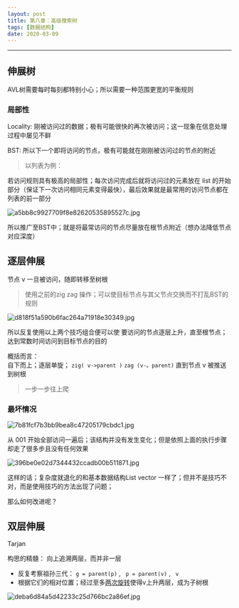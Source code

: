 ```yaml
---
layout: post
title: 第八章：高级搜索树
tags: [数据结构]
date: 2020-03-09
---
```


***

## 伸展树

AVL树需要每时每刻都特别小心；所以需要一种范围更宽的平衡规则

### 局部性

Locality: 刚被访问过的数据；极有可能很快的再次被访问；这一现象在信息处理过程中屡见不鲜

BST: 所以下一个即将访问的节点，极有可能就在刚刚被访问过的节点的附近

> 以列表为例：

若访问规则具有极高的局部性；每次访问完成后就将访问过的元素放在 list 的开始部分（保证下一次访问相同元素变得最快），最后效果就是最常用的访问节点都在列表的前一部分

![a5bb8c9927709f8e82620535895527c.jpg](https://raw.githubusercontent.com/fengwei2002/picgotest/master/img/a5bb8c9927709f8e82620535895527c.jpg)

所以推广至BST中；就是将最常访问的节点尽量放在根节点附近（想办法降低节点对应深度）

## 逐层伸展

节点 v 一旦被访问，随即转移至树根

> 使用之前的zig zag 操作；可以使目标节点与其父节点交换而不打乱BST的规则

![d818f51a590b6fac264a71918e30349.jpg](https://raw.githubusercontent.com/fengwei2002/picgotest/master/img/d818f51a590b6fac264a71918e30349.jpg)

所以反复使用以上两个技巧组合便可以使 要访问的节点逐层上升，直至根节点；达到常数时间访问到目标节点的目的

概括而言：  
自下而上；逐层单旋； `zig( v->parent )`  `zag (v-。parent)` 直到节点 v 被推送到树根

> 一步一步往上爬

### 最坏情况

![7b81fcf7b3bb9bea8c47205179cbdc1.jpg](https://raw.githubusercontent.com/fengwei2002/picgotest/master/img/7b81fcf7b3bb9bea8c47205179cbdc1.jpg)

从 001 开始全部访问一遍后；该结构并没有发生变化；但是依照上面的执行步骤却走了很多步且没有任何效果 

![396be0e02d7344432ccadb00b511871.jpg](https://raw.githubusercontent.com/fengwei2002/picgotest/master/img/396be0e02d7344432ccadb00b511871.jpg)

这样的话；复杂度就退化的和基本数据结构List vector 一样了；但并不是技巧不对，而是使用技巧的方法出现了问题；

那么如何改进呢？

## 双层伸展

Tarjan 

构思的精髓： 向上追溯两层，而并非一层

* 反复考察祖孙三代： `g = parent(p)` , ` p = parent(v)` , ` v` 
* 根据它们的相对位置；经过至多<u>两次旋转</u>使得v上升两层，成为子树根

![deba6d84a5d42233c25d766bc2a86ef.jpg](https://raw.githubusercontent.com/fengwei2002/picgotest/master/img/deba6d84a5d42233c25d766bc2a86ef.jpg)

